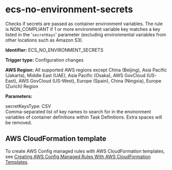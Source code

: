 # ecs\-no\-environment\-secrets<a name="ecs-no-environment-secrets"></a>

Checks if secrets are passed as container environment variables\. The rule is NON\_COMPLIANT if 1 or more environment variable key matches a key listed in the '`secretKeys`' parameter \(excluding environmental variables from other locations such as Amazon S3\)\. 

**Identifier:** ECS\_NO\_ENVIRONMENT\_SECRETS

**Trigger type:** Configuration changes

**AWS Region:** All supported AWS regions except China \(Beijing\), Asia Pacific \(Jakarta\), Middle East \(UAE\), Asia Pacific \(Osaka\), AWS GovCloud \(US\-East\), AWS GovCloud \(US\-West\), Europe \(Spain\), China \(Ningxia\), Europe \(Zurich\) Region

**Parameters:**

secretKeysType: CSV  
Comma\-separated list of key names to search for in the environment variables of container definitions within Task Definitions\. Extra spaces will be removed\.

## AWS CloudFormation template<a name="w2aac12c31c27b9d237c15"></a>

To create AWS Config managed rules with AWS CloudFormation templates, see [Creating AWS Config Managed Rules With AWS CloudFormation Templates](aws-config-managed-rules-cloudformation-templates.md)\.